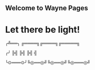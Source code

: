 ## Welcome to Wayne Pages




# Let there be light!



╭╩══╮ ╔════╗╔════╗╔═════╗

╭╯ ╠╣ ╠╣ ╠╣ ╣

╰⊙═══⊙╯╚◎══◎╝╚◎══◎╝╚◎═══◎╝


